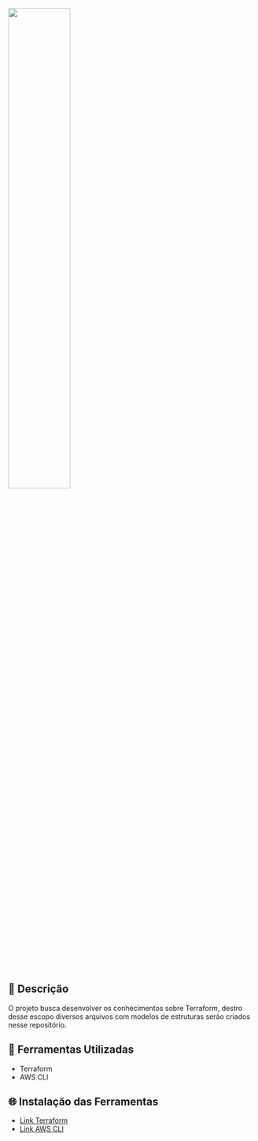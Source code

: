 <img src="https://firebasestorage.googleapis.com/v0/b/file-app-ads-txt.appspot.com/o/terraform-icon.svg?alt=media&token=ba2a9d1e-b16d-479c-a2b2-a3e4fa76862b" width=50% height=50%>

## 📝 Descrição

O projeto busca desenvolver os conhecimentos sobre Terraform, destro desse escopo diversos arquivos com modelos de estruturas serão criados nesse repositório.

## 🔧 Ferramentas Utilizadas

* Terraform
* AWS CLI

## 🌐 Instalação das Ferramentas

* [Link Terraform](https://developer.hashicorp.com/terraform/downloads)
* [Link AWS CLI](https://aws.amazon.com/pt/cli/)
